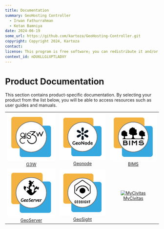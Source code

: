 ```yaml
---
title: Documentation
summary: GeoHosting Controller
  - Irwan Fathurrahman
  - Ketan Bamniya
date: 2024-06-19
some_url: https://github.com/kartoza/GeoHosting-Controller.git
copyright: Copyright 2024, Kartoza
contact:
license: This program is free software; you can redistribute it and/or modify it under the terms of the GNU Affero General Public License as published by the Free Software Foundation; either version 3 of the License, or (at your option) any later version.
context_id: nDU6LLGiXPTLADXY
---
```


# Product Documentation

This section contains product-specific documentation. By selecting your product from the list below, you will be able to access resources such as user guides and manuals.

| | | |
| :--: | :--: | :--: |
| [![G3W](./img/G3W_logo.png)](./g3w/index.md) <br>[G3W](./g3w/index.md) | [![Geonode](./img/GeoNode_logo.png)](./geonode/index.md) <br>[Geonode](./geonode/index.md) | [![BIMS](./img/BIMS_logo.png)](./bims/index.md) <br>[BIMS](./bims/index.md) |
| [![GeoServer](./img/GeoServer_logo.png)](./geoserver/index.md) <br>[GeoServer](./geoserver/index.md) | [![GeoSight](./img/Geosight_logo.png)](./geosight/index.md) <br>[GeoSight](./geosight/index.md)   | [![MyCivitas](./img/mycivitas)](./mycivitas/index.md) <br>[MyCivitas](./mycivitas/index.md)   |   

